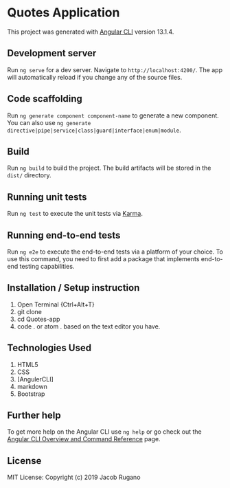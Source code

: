 # Quotes Application

This project was generated with [Angular CLI](https://github.com/angular/angular-cli) version 13.1.4.

## Development server

Run `ng serve` for a dev server. Navigate to `http://localhost:4200/`. The app will automatically reload if you change any of the source files.

## Code scaffolding

Run `ng generate component component-name` to generate a new component. You can also use `ng generate directive|pipe|service|class|guard|interface|enum|module`.

## Build

Run `ng build` to build the project. The build artifacts will be stored in the `dist/` directory.

## Running unit tests

Run `ng test` to execute the unit tests via [Karma](https://karma-runner.github.io).

## Running end-to-end tests

Run `ng e2e` to execute the end-to-end tests via a platform of your choice. To use this command, you need to first add a package that implements end-to-end testing capabilities.

## Installation / Setup instruction
1) Open Terminal {Ctrl+Alt+T}
2) git clone
3) cd Quotes-app
4) code . or atom . based on the text editor you have.

## Technologies Used
1) HTML5
2) CSS
3) [AngulerCLI]
4) markdown
5) Bootstrap

## Further help

To get more help on the Angular CLI use `ng help` or go check out the [Angular CLI Overview and Command Reference](https://angular.io/cli) page.

## License
MIT License:
Copyright (c) 2019 Jacob Rugano
